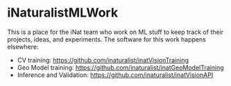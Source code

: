 # iNaturalistMLWork

This is a place for the iNat team who work on ML stuff to keep track of their projects, ideas, and experiments. The software for this work happens elsewhere:

- CV training: https://github.com/inaturalist/inatVisionTraining
- Geo Model training: https://github.com/inaturalist/inatGeoModelTraining
- Inference and Validation: https://github.com/inaturalist/inatVisionAPI

